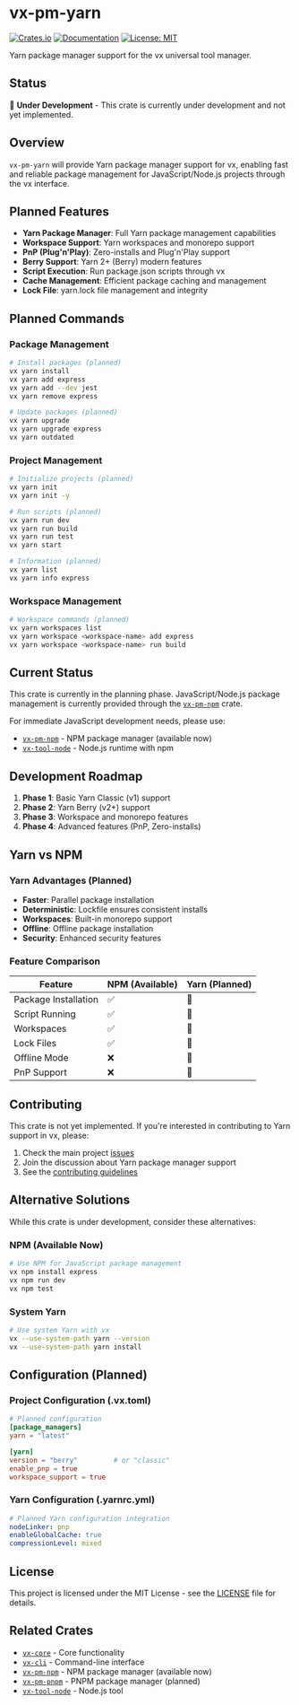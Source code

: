 # vx-pm-yarn

[![Crates.io](https://img.shields.io/crates/v/vx-pm-yarn.svg)](https://crates.io/crates/vx-pm-yarn)
[![Documentation](https://docs.rs/vx-pm-yarn/badge.svg)](https://docs.rs/vx-pm-yarn)
[![License: MIT](https://img.shields.io/badge/License-MIT-yellow.svg)](https://opensource.org/licenses/MIT)

Yarn package manager support for the vx universal tool manager.

## Status

🚧 **Under Development** - This crate is currently under development and not yet implemented.

## Overview

`vx-pm-yarn` will provide Yarn package manager support for vx, enabling fast and reliable package management for JavaScript/Node.js projects through the vx interface.

## Planned Features

- **Yarn Package Manager**: Full Yarn package management capabilities
- **Workspace Support**: Yarn workspaces and monorepo support
- **PnP (Plug'n'Play)**: Zero-installs and Plug'n'Play support
- **Berry Support**: Yarn 2+ (Berry) modern features
- **Script Execution**: Run package.json scripts through vx
- **Cache Management**: Efficient package caching and management
- **Lock File**: yarn.lock file management and integrity

## Planned Commands

### Package Management
```bash
# Install packages (planned)
vx yarn install
vx yarn add express
vx yarn add --dev jest
vx yarn remove express

# Update packages (planned)
vx yarn upgrade
vx yarn upgrade express
vx yarn outdated
```

### Project Management
```bash
# Initialize projects (planned)
vx yarn init
vx yarn init -y

# Run scripts (planned)
vx yarn run dev
vx yarn run build
vx yarn run test
vx yarn start

# Information (planned)
vx yarn list
vx yarn info express
```

### Workspace Management
```bash
# Workspace commands (planned)
vx yarn workspaces list
vx yarn workspace <workspace-name> add express
vx yarn workspace <workspace-name> run build
```

## Current Status

This crate is currently in the planning phase. JavaScript/Node.js package management is currently provided through the [`vx-pm-npm`](../vx-pm-npm/README.md) crate.

For immediate JavaScript development needs, please use:
- [`vx-pm-npm`](../vx-pm-npm/README.md) - NPM package manager (available now)
- [`vx-tool-node`](../../vx-tools/vx-tool-node/README.md) - Node.js runtime with npm

## Development Roadmap

1. **Phase 1**: Basic Yarn Classic (v1) support
2. **Phase 2**: Yarn Berry (v2+) support
3. **Phase 3**: Workspace and monorepo features
4. **Phase 4**: Advanced features (PnP, Zero-installs)

## Yarn vs NPM

### Yarn Advantages (Planned)
- **Faster**: Parallel package installation
- **Deterministic**: Lockfile ensures consistent installs
- **Workspaces**: Built-in monorepo support
- **Offline**: Offline package installation
- **Security**: Enhanced security features

### Feature Comparison
| Feature | NPM (Available) | Yarn (Planned) |
|---------|----------------|----------------|
| Package Installation | ✅ | 🚧 |
| Script Running | ✅ | 🚧 |
| Workspaces | ✅ | 🚧 |
| Lock Files | ✅ | 🚧 |
| Offline Mode | ❌ | 🚧 |
| PnP Support | ❌ | 🚧 |

## Contributing

This crate is not yet implemented. If you're interested in contributing to Yarn support in vx, please:

1. Check the main project [issues](https://github.com/loonghao/vx/issues)
2. Join the discussion about Yarn package manager support
3. See the [contributing guidelines](../../../CONTRIBUTING.md)

## Alternative Solutions

While this crate is under development, consider these alternatives:

### NPM (Available Now)
```bash
# Use NPM for JavaScript package management
vx npm install express
vx npm run dev
vx npm test
```

### System Yarn
```bash
# Use system Yarn with vx
vx --use-system-path yarn --version
vx --use-system-path yarn install
```

## Configuration (Planned)

### Project Configuration (.vx.toml)
```toml
# Planned configuration
[package_managers]
yarn = "latest"

[yarn]
version = "berry"         # or "classic"
enable_pnp = true
workspace_support = true
```

### Yarn Configuration (.yarnrc.yml)
```yaml
# Planned Yarn configuration integration
nodeLinker: pnp
enableGlobalCache: true
compressionLevel: mixed
```

## License

This project is licensed under the MIT License - see the [LICENSE](../../../LICENSE) file for details.

## Related Crates

- [`vx-core`](../../vx-core/README.md) - Core functionality
- [`vx-cli`](../../vx-cli/README.md) - Command-line interface
- [`vx-pm-npm`](../vx-pm-npm/README.md) - NPM package manager (available now)
- [`vx-pm-pnpm`](../vx-pm-pnpm/README.md) - PNPM package manager (planned)
- [`vx-tool-node`](../../vx-tools/vx-tool-node/README.md) - Node.js tool
